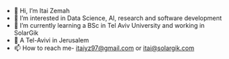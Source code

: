 - 👋 Hi, I’m Itai Zemah
- 👀 I’m interested in Data Science, AI, research and software development 
- 🌱 I’m currently learning a BSc in Tel Aviv University and working in SolarGik
- 💞 A Tel-Avivi in Jerusalem
- 📫 How to reach me- itaiyz97@gmail.com or itai@solargik.com

<!---
Itaiyz/Itaiyz is a ✨ special ✨ repository because its `README.md` (this file) appears on your GitHub profile.
You can click the Preview link to take a look at your changes.
--->
